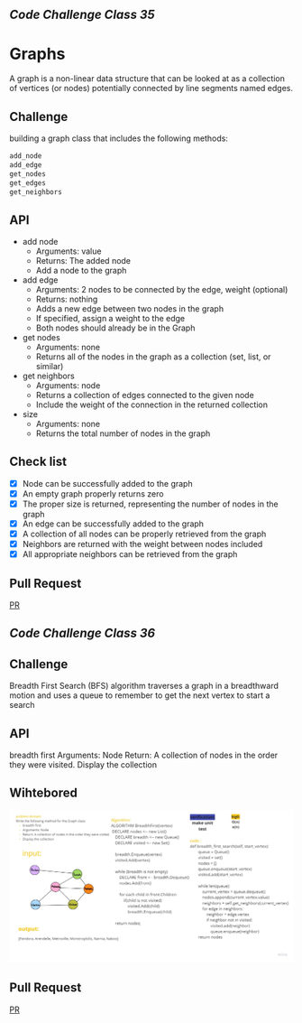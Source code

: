 
## *Code Challenge Class 35*
# Graphs
A graph is a non-linear data structure that can be looked at as a collection of vertices (or nodes) potentially connected by line segments named edges.
## Challenge
<!-- Description of the challenge -->
building a graph class that includes the following methods:

    add_node
    add_edge
    get_nodes
    get_edges
    get_neighbors




## API
<!-- Description of each method publicly available in your Graph -->
+ add node
    +    Arguments: value
    +    Returns: The added node
    +    Add a node to the graph
+ add edge
    + Arguments: 2 nodes to be connected by the edge,  weight (optional)
    + Returns: nothing
    + Adds a new edge between two nodes in the graph
    + If specified, assign a weight to the edge
    + Both nodes should already be in the Graph
+ get nodes
    + Arguments: none
    + Returns all of the nodes in the graph as a collection (set, list, or similar)
+ get neighbors
    + Arguments: node
    + Returns a collection of edges connected to the given node
    + Include the weight of the connection in the returned collection
+ size
    + Arguments: none
    + Returns the total number of nodes in the graph
## Check list

- [x] Node can be successfully added to the graph
- [x] An empty graph properly returns zero
- [x] The proper size is returned, representing the number of nodes in the graph
- [x] An edge can be successfully added to the graph
- [x] A collection of all nodes can be properly retrieved from the graph
- [x] Neighbors are returned with the weight between nodes included
- [x] All appropriate neighbors can be retrieved from the graph
## Pull Request
[PR](https://github.com/mohammadsilwadi/data-structures-and-algorithms/pull/43)
## *Code Challenge Class 36*

## Challenge
<!-- Description of the challenge -->
Breadth First Search (BFS) algorithm traverses a graph in a breadthward motion and uses a queue to remember to get the next vertex to start a search

## API
 breadth first
    Arguments: Node
    Return: A collection of nodes in the order they were visited.
    Display the collection


## Wihtebored
![](bds.jpg)

## Pull Request
[PR](https://github.com/mohammadsilwadi/data-structures-and-algorithms/pull/44)
